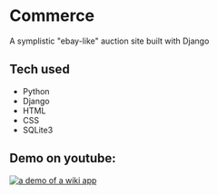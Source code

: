 # Commerce
A symplistic "ebay-like" auction site built with Django


## Tech used
* Python
* Django
* HTML
* CSS
* SQLite3

## Demo on youtube:
[![a demo of a wiki app](http://img.youtube.com/vi/UX2rSODht-8/0.jpg)](https://www.youtube.com/watch?v=UX2rSODht-8 "CS50 Web | Project 2 - Commerce")